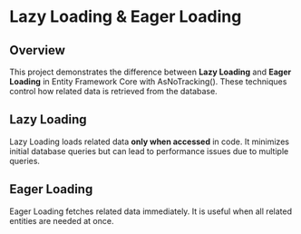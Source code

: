 # Lazy Loading & Eager Loading 

## Overview  
This project demonstrates the difference between **Lazy Loading** and **Eager Loading** in Entity Framework Core with AsNoTracking(). These techniques control how related data is retrieved from the database.  

## Lazy Loading  
Lazy Loading loads related data **only when accessed** in code. It minimizes initial database queries but can lead to performance issues due to multiple queries.  

## Eager Loading  
Eager Loading fetches related data immediately. It is useful when all related entities are needed at once.
